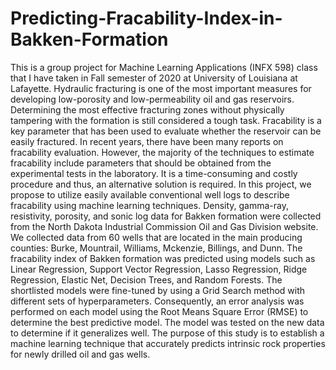 # Predicting-Fracability-Index-in-Bakken-Formation
This is a group project for Machine Learning Applications (INFX 598) class that I have taken in Fall semester of 2020 at University of Louisiana at Lafayette. Hydraulic fracturing is one of the most important measures for developing low-porosity and low-permeability oil and gas reservoirs. Determining the most effective fracturing zones without physically tampering with the formation is still considered a tough task. Fracability is a key parameter that has been used to evaluate whether the reservoir can be easily fractured. In recent years, there have been many reports on fracability evaluation. However, the majority of the techniques to estimate fracability include parameters that should be obtained from the experimental tests in the laboratory. It is a time-consuming and costly procedure and thus, an alternative solution is required. In this project, we propose to utilize easily available conventional well logs to describe fracability using machine learning techniques. 
Density, gamma-ray, resistivity, porosity, and sonic log data for Bakken formation were collected from the North Dakota Industrial Commission Oil and Gas Division website. We collected data from 60 wells that are located in the main producing counties: Burke, Mountrail, Williams, Mckenzie, Billings, and Dunn. The fracability index of Bakken formation was predicted using models such as Linear Regression, Support Vector Regression, Lasso Regression, Ridge Regression, Elastic Net, Decision Trees, and Random Forests. The shortlisted models were fine-tuned by using a Grid Search method with different sets of hyperparameters. Consequently, an error analysis was performed on each model using the Root Means Square Error (RMSE) to determine the best predictive model. The model was tested on the new data to determine if it generalizes well. The purpose of this study is to establish a machine learning technique that accurately predicts intrinsic rock properties for newly drilled oil and gas wells.
